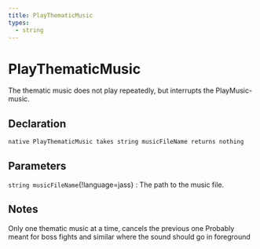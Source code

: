```yaml
---
title: PlayThematicMusic
types:
  - string
---
```


# PlayThematicMusic
The thematic music does not play repeatedly, but interrupts the PlayMusic-music.

## Declaration

```jass
native PlayThematicMusic takes string musicFileName returns nothing
```

## Parameters
`string musicFileName`{!language=jass}
: The path to the music file.

## Notes 
Only one thematic music at a time, cancels the previous one
Probably meant for boss fights and similar where the sound should go in foreground
